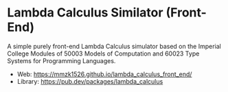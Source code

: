 # Lambda Calculus Similator (Front-End)

A simple purely front-end Lambda Calculus simulator based on the Imperial College Modules of 50003 Models of Computation and 60023 Type Systems for Programming Languages.

- Web: https://mmzk1526.github.io/lambda_calculus_front_end/
- Library: https://pub.dev/packages/lambda_calculus
